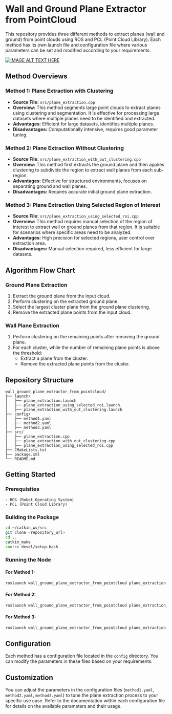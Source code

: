 # Wall and Ground Plane Extractor from PointCloud

This repository provides three different methods to extract planes (wall and ground) from point clouds using ROS and PCL (Point Cloud Library). Each method has its own launch file and configuration file where various parameters can be set and modified according to your requirements.

[![IMAGE ALT TEXT HERE](https://img.youtube.com/vi/OlUP4XwVgqc/0.jpg)](https://www.youtube.com/watch?v=OlUP4XwVgqc)

## Method Overviews

### Method 1: Plane Extraction with Clustering

- **Source File:** `src/plane_extraction.cpp`
- **Overview:** This method segments large point clouds to extract planes using clustering and segmentation. It is effective for processing large datasets where multiple planes need to be identified and extracted.
- **Advantages:** Efficient for large datasets, identifies multiple planes.
- **Disadvantages:** Computationally intensive, requires good parameter tuning.

### Method 2: Plane Extraction Without Clustering

- **Source File:** `src/plane_extraction_with_out_clustering.cpp`
- **Overview:** This method first extracts the ground plane and then applies clustering to subdivide the region to extract wall planes from each sub-region.
- **Advantages:** Effective for structured environments, focuses on separating ground and wall planes.
- **Disadvantages:** Requires accurate initial ground plane extraction.

### Method 3: Plane Extraction Using Selected Region of Interest

- **Source File:** `src/plane_extraction_using_selected_roi.cpp`
- **Overview:** This method requires manual selection of the region of interest to extract wall or ground planes from that region. It is suitable for scenarios where specific areas need to be analyzed.
- **Advantages:** High precision for selected regions, user control over extraction area.
- **Disadvantages:** Manual selection required, less efficient for large datasets.

## Algorithm Flow Chart

### Ground Plane Extraction

1. Extract the ground plane from the input cloud.
2. Perform clustering on the extracted ground plane.
3. Select the largest cluster plane from the ground plane clustering.
4. Remove the extracted plane points from the input cloud.

### Wall Plane Extraction

1. Perform clustering on the remaining points after removing the ground plane.
2. For each cluster, while the number of remaining plane points is above the threshold:
   - Extract a plane from the cluster.
   - Remove the extracted plane points from the cluster.

## Repository Structure
```
wall_ground_plane_extractor_from_pointcloud/
├── launch/
│   ├── plane_extraction.launch
│   ├── plane_extraction_using_selected_roi.launch
│   ├── plane_extraction_with_out_clustering.launch
├── config/
│   ├── method1.yaml
│   ├── method2.yaml
│   ├── method3.yaml
├── src/
│   ├── plane_extraction.cpp
│   ├── plane_extraction_with_out_clustering.cpp
│   ├── plane_extraction_using_selected_roi.cpp
├── CMakeLists.txt
├── package.xml
└── README.md
```

## Getting Started

### Prerequisites

```plaintext
- ROS (Robot Operating System)
- PCL (Point Cloud Library)
```

### Building the Package

```bash
cd ~/catkin_ws/src
git clone <repository_url>
cd ..
catkin_make
source devel/setup.bash
```

### Running the Node

#### For Method 1:

```bash
roslaunch wall_ground_plane_extractor_from_pointcloud plane_extraction.launch
```

#### For Method 2:

```bash
roslaunch wall_ground_plane_extractor_from_pointcloud plane_extraction_with_out_clustering.launch
```

#### For Method 3:

```bash
roslaunch wall_ground_plane_extractor_from_pointcloud plane_extraction_using_selected_roi.launch
```

## Configuration

Each method has a configuration file located in the `config` directory. You can modify the parameters in these files based on your requirements.


## Customization

You can adjust the parameters in the configuration files (`method1.yaml`, `method2.yaml`, `method3.yaml`) to tune the plane extraction process to your specific use case. Refer to the documentation within each configuration file for details on the available parameters and their usage.
